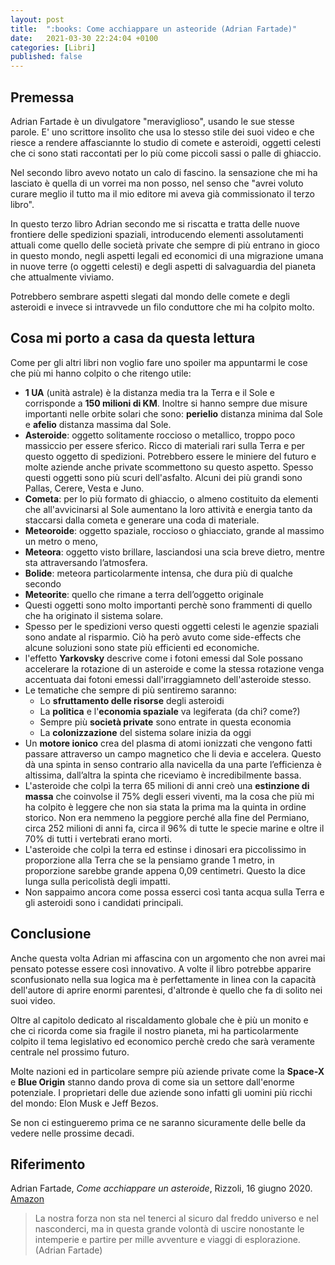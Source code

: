 ```yaml
---
layout: post
title:  ":books: Come acchiappare un asteoride (Adrian Fartade)"
date:   2021-03-30 22:24:04 +0100
categories: [Libri]
published: false
---
```

## Premessa
Adrian Fartade è un divulgatore "meraviglioso", usando le sue stesse parole. E' uno scrittore insolito che usa lo stesso stile dei suoi video e che riesce a rendere affasciannte lo studio di comete e asteroidi, oggetti celesti che ci sono stati raccontati per lo più come piccoli sassi o palle di ghiaccio.

Nel secondo libro avevo notato un calo di fascino. la sensazione che mi ha lasciato è quella di un vorrei ma non posso, nel senso che "avrei voluto curare meglio il tutto ma il mio editore mi aveva già commissionato il terzo libro". 

In questo terzo libro Adrian secondo me si riscatta e tratta delle nuove frontiere delle spedizioni spaziali, introducendo elementi assolutamenti attuali come quello delle società private che sempre di più entrano in gioco in questo mondo, negli aspetti legali ed economici di una migrazione umana in nuove terre (o oggetti celesti) e degli aspetti di salvaguardia del pianeta che attualmente viviamo.

Potrebbero sembrare aspetti slegati dal mondo delle comete e degli asteroidi e invece si intravvede un filo conduttore che mi ha colpito molto.

## Cosa mi porto a casa da questa lettura

Come per gli altri libri non voglio fare uno spoiler ma appuntarmi le cose che più mi hanno colpito o che ritengo utile:

* **1 UA** (unità astrale) è la distanza media tra la Terra e il Sole e corrisponde a **150 milioni di KM**. Inoltre si hanno sempre due misure importanti nelle orbite solari che sono: **perielio** distanza minima dal Sole e **afelio** distanza massima dal Sole.
* **Asteroide**: oggetto solitamente roccioso o metallico, troppo poco massiccio per essere sferico. Ricco di materiali rari sulla Terra e per questo oggetto di spedizioni. Potrebbero essere le miniere del futuro e molte aziende anche private scommettono su questo aspetto. Spesso questi oggetti sono più scuri dell'asfalto. Alcuni dei più grandi sono Pallas, Cerere, Vesta e Juno.
* **Cometa**: per lo più formato di ghiaccio, o almeno costituito da elementi che all'avvicinarsi al Sole aumentano la loro attività e energia tanto da staccarsi dalla cometa e generare una coda di materiale.
* **Meteoroide**: oggetto spaziale, roccioso o ghiacciato, grande al massimo un metro o meno,
* **Meteora**: oggetto visto brillare, lasciandosi una scia breve dietro, mentre sta attraversando l’atmosfera.
* **Bolide**: meteora particolarmente intensa, che dura più di qualche secondo
* **Meteorite**: quello che rimane a terra dell’oggetto originale
* Questi oggetti sono molto importanti perchè sono frammenti di quello che ha originato il sistema solare.
* Spesso per le spedizioni verso questi oggetti celesti le agenzie spaziali sono andate al risparmio. Ciò ha però avuto come side-effects che alcune soluzioni sono state più efficienti ed economiche.
* l'effetto **Yarkovsky** descrive come i fotoni emessi dal Sole possano accelerare la rotazione di un asteroide e come la stessa rotazione venga accentuata dai fotoni emessi dall'irraggiamneto dell'asteroide stesso.
* Le tematiche che sempre di più sentiremo saranno:
	* Lo **sfruttamento delle risorse** degli asteroidi
	* La **politica** e l'**economia spaziale** va legiferata (da chi? come?)
	* Sempre più **società private** sono entrate in questa economia
	* La **colonizzazione** del sistema solare inizia da oggi
* Un **motore ionico** crea del plasma di atomi ionizzati che vengono fatti passare attraverso un campo magnetico che li devia e accelera. Questo dà una spinta in senso contrario alla navicella da una parte l’efficienza è altissima, dall’altra la spinta che riceviamo è incredibilmente bassa.
* L'asteroide che colpì la terra 65 milioni di anni creò una **estinzione di massa** che coinvolse il 75% degli esseri viventi, ma la cosa che più mi ha colpito è leggere che non sia stata la prima ma la quinta in ordine storico. Non era nemmeno la peggiore perché alla fine del Permiano, circa 252 milioni di anni fa, circa il 96% di tutte le specie marine e oltre il 70% di tutti i vertebrati erano morti.
* L'asteroide che colpì la terra ed estinse i dinosari era piccolissimo in proporzione alla Terra che se la pensiamo grande 1 metro, in proporzione sarebbe grande appena 0,09 centimetri. Questo la dice lunga sulla pericolistà degli impatti.
* Non sappaimo ancora come possa esserci così tanta acqua sulla Terra e gli asteroidi sono i candidati principali.

## Conclusione

Anche questa volta Adrian mi affascina con un argomento che non avrei mai pensato potesse essere così innovativo. A volte il libro potrebbe apparire sconfusionato nella sua logica ma è perfettamente in linea con la capacità dell'autore di aprire enormi parentesi, d'altronde è quello che fa di solito nei suoi video.

Oltre al capitolo dedicato al riscaldamento globale che è più un monito e che ci ricorda come sia fragile il nostro pianeta, mi ha particolarmente colpito il tema legislativo ed economico perchè credo che sarà veramente centrale nel prossimo futuro.

Molte nazioni ed in particolare sempre più aziende private come la **Space-X** e **Blue Origin** stanno dando prova di come sia un settore dall'enorme potenziale. I proprietari delle due aziende sono infatti gli uomini più ricchi del mondo: Elon Musk e Jeff Bezos. 

Se non ci estingueremo prima ce ne saranno sicuramente delle belle da vedere nelle prossime decadi.

## Riferimento

Adrian Fartade, _Come acchiappare un asteroide_, Rizzoli, 16 giugno 2020. [Amazon](https://www.amazon.it/Come-acchiappare-asteroide-scoperta-aiuteranno-ebook/dp/B085PXXT3Z/ref=tmm_kin_swatch_0?_encoding=UTF8&qid=1610894353&sr=8-1)

> La nostra forza non sta nel tenerci al sicuro dal freddo universo e nel nasconderci, ma in questa grande volontà di uscire nonostante le intemperie e partire per mille avventure e viaggi di esplorazione. (Adrian Fartade)
